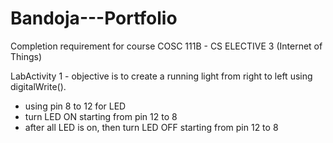 # Bandoja---Portfolio
Completion requirement for course COSC 111B - CS ELECTIVE 3 (Internet of Things)

LabActivity 1 - objective is to create a running light from right to left using digitalWrite().
- using pin 8 to 12 for LED
- turn LED ON starting from pin 12 to 8
- after all LED is on, then turn LED OFF starting from pin 12 to 8

